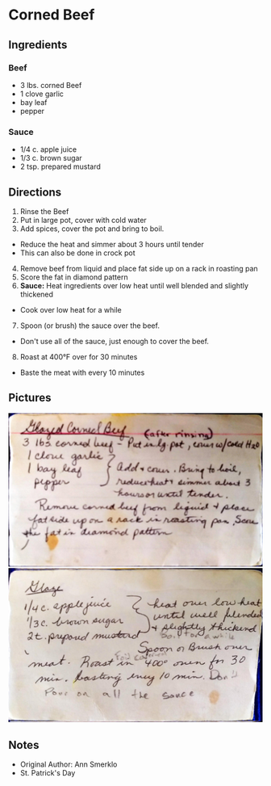 Corned Beef
=====================================================

Ingredients
------------------------------------------
### Beef
* 3 lbs. corned Beef
* 1 clove garlic
* bay leaf
* pepper

### Sauce
* 1/4 c. apple juice
* 1/3 c. brown sugar
* 2 tsp. prepared mustard

Directions
--------------------------------------------------
1. Rinse the Beef
2. Put in large pot, cover with cold water
3. Add spices, cover the pot and bring to boil.
  * Reduce the heat and simmer about 3 hours until tender
  * This can also be done in crock pot
4. Remove beef from liquid and place fat side up on a rack in roasting pan
5. Score the fat in diamond pattern
6. **Sauce:** Heat ingredients over low heat until well blended and slightly thickened
  * Cook over low heat for a while
7. Spoon (or brush) the sauce over the beef.
  * Don't use all of the sauce, just enough to cover the beef.
8. Roast at 400°F over for 30 minutes
  * Baste the meat with every 10 minutes


Pictures
-------------------------------------------------
![Original Recipe, part 1](./imgs/CornedBeef1.jpg "Original Recipe, part 1")
![Original Recipe, part 2](./imgs/CornedBeef2.jpg "Original Recipe, part 2")

Notes
---------------------------------------------------------
* Original Author: Ann Smerklo
* St. Patrick's Day
